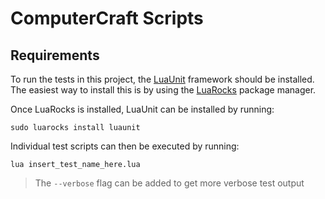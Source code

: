 # ComputerCraft Scripts

## Requirements

To run the tests in this project, the [LuaUnit](https://luaunit.readthedocs.io/en/latest/#installation) framework should be installed. The easiest way to install this is by using the [LuaRocks](https://github.com/luarocks/luarocks/wiki/Download) package manager.

Once LuaRocks is installed, LuaUnit can be installed by running:
```shell
sudo luarocks install luaunit
```

Individual test scripts can then be executed by running:
```shell
lua insert_test_name_here.lua
```
> The `--verbose` flag can be added to get more verbose test output